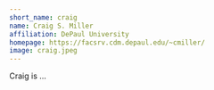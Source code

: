 ```yaml
---
short_name: craig
name: Craig S. Miller
affiliation: DePaul University
homepage: https://facsrv.cdm.depaul.edu/~cmiller/
image: craig.jpeg
---
```


Craig is ...